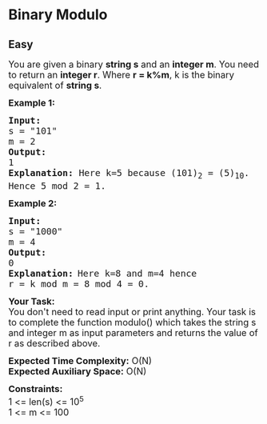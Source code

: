 # Binary Modulo
## Easy 
<div class="problems_problem_content__Xm_eO"><p><span style="font-size:18px">You are given a binary <strong>string s</strong> and an <strong>integer m</strong>. You need to return an <strong>integer r</strong>. Where <strong>r = k%m</strong>, k is the binary equivalent of <strong>string s</strong>.</span></p>

<p><span style="font-size:18px"><strong>Example 1:</strong></span></p>

<pre><strong><span style="font-size:18px">Input:</span></strong>
<span style="font-size:18px">s = "101" </span>
<span style="font-size:18px">m = 2</span>
<strong><span style="font-size:18px">Output:</span></strong>
<span style="font-size:18px">1</span>
<span style="font-size:18px"><strong>Explanation:</strong> Here k=5 because (101)<sub>2</sub> = (5)<sub>10</sub>.
Hence 5 mod 2 = 1.</span></pre>

<p><span style="font-size:18px"><strong>Example 2:</strong></span></p>

<pre><strong><span style="font-size:18px">Input:</span></strong>
<span style="font-size:18px">s = "1000"</span>
<span style="font-size:18px">m = 4</span>
<strong><span style="font-size:18px">Output:</span></strong>
<span style="font-size:18px">0</span>
<strong><span style="font-size:18px">Explanation:</span></strong> <span style="font-size:18px">Here k=8 and m=4 hence 
r = k mod m = 8 mod 4 = 0.</span></pre>

<p><strong><span style="font-size:18px">Your Task:</span></strong><br>
<span style="font-size:18px">You don't need to read input or print anything. Your task is to complete the function modulo()&nbsp;which takes the string s and integer m as input parameters&nbsp;and returns the value of r as described above.</span></p>

<p><span style="font-size:18px"><strong>Expected Time Complexity:</strong> O(N)<br>
<strong>Expected Auxiliary Space:</strong> O(N)</span></p>

<p><span style="font-size:18px"><strong>Constraints:</strong><br>
1 &lt;= len(s) &lt;= 10<sup>5</sup></span><br>
<span style="font-size:18px">1 &lt;= m &lt;= 100</span></p>
</div>
